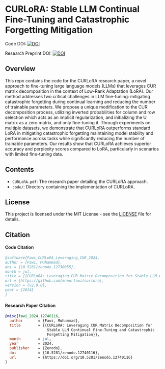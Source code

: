 # CURLoRA: Stable LLM Continual Fine-Tuning and Catastrophic Forgetting Mitigation
Code DOI: 			   [![DOI](https://zenodo.org/badge/827041462.svg)](https://zenodo.org/doi/10.5281/zenodo.12729738)

Research Preprint DOI: [![DOI](https://zenodo.org/badge/DOI/10.5281/zenodo.12740116.svg)](https://doi.org/10.5281/zenodo.12740116)

## Overview
This repo contains the code for the CURLoRA research paper, a novel approach to fine-tuning large language models (LLMs) that leverages CUR matrix decomposition in the context of Low-Rank Adaptation (LoRA). Our method addresses two critical challenges in LLM fine-tuning: mitigating catastrophic forgetting during continual learning and reducing the number of trainable parameters. We propose a unique modification to the CUR decomposition process, utilizing inverted probabilities for column and row selection which acts as an implicit regularization, and initializing the U matrix as a zero matrix, and only fine-tuning it. Through experiments on multiple datasets, we demonstrate that CURLoRA outperforms standard LoRA in mitigating catastrophic forgetting maintaining model stability and performance across tasks while significantly reducing the number of trainable parameters. Our results show that CURLoRA achieves superior accuracy and perplexity scores compared to LoRA, particularly in scenarios with limited fine-tuning data.

## Contents
- `CURLoRA.pdf`: The research paper detailing the CURLoRA approach.
- `code/`: Directory containing the implementation of CURLoRA.

## License
This project is licensed under the MIT License - see the [LICENSE](https://github.com/MNoorFawi/curlora/blob/main/LICENSE) file for details.

## Citation
#### Code Citation
```bibtex
@software{Fawi_CURLoRA_Leveraging_CUR_2024,
author = {Fawi, Muhammad},
doi = {10.5281/zenodo.12730055},
month = jul,
title = {{CURLoRA: Leveraging CUR Matrix Decomposition for Stable LLM Continual Fine-Tuning and Catastrophic Forgetting Mitigation}},
url = {https://github.com/mnoorfawi/curlora},
version = {v2.0.0},
year = {2024}
}
```

#### Research Paper Citation
```bibtex
@misc{fawi_2024_12740116,
  author       = {Fawi, Muhammad},
  title        = {{CURLoRA: Leveraging CUR Matrix Decomposition for 
                   Stable LLM Continual Fine-Tuning and Catastrophic
                   Forgetting Mitigation}},
  month        = jul,
  year         = 2024,
  publisher    = {Zenodo},
  doi          = {10.5281/zenodo.12740116},
  url          = {https://doi.org/10.5281/zenodo.12740116}
}
```
